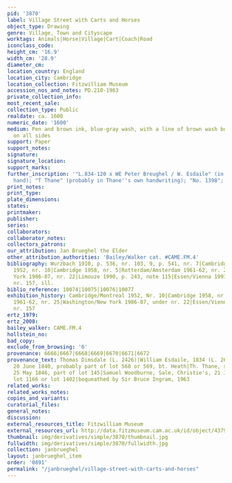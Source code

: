 ```yaml
---
pid: '3870'
label: Village Street with Carts and Horses
object_type: Drawing
genre: Village, Town and Cityscape
worktags: Animals|Horse|Village|Cart|Coach|Road
iconclass_code:
height_cm: '16.9'
width_cm: '28.9'
diameter_cm:
location_country: England
location_city: Cambridge
location_collection: Fitzwilliam Museum
accession_nos_and_notes: PD.210-1963
private_collection_info:
most_recent_sale:
collection_type: Public
realdate: ca. 1600
numeric_date: '1600'
medium: Pen and brown ink, blue-gray wash, with a line of brown wash bordering it
  on all sides
support: Paper
support_notes:
signature:
signature_location:
support_marks:
further_inscription: '"L.834-120 x WE Peter Breughel / W. Esdaile" (in Esdaile''s
  hand); "T Thane" (probably in Thane''s own handwriting); "No. 1398"; "no. 9"'
print_notes:
print_type:
plate_dimensions:
states:
printmaker:
publisher:
series:
collaborators:
collaborator_notes:
collectors_patrons:
our_attribution: Jan Brueghel the Elder
other_attribution_authorities: 'Bailey/Walker cat. #CAME.FM.4'
bibliography: Wurzbach 1910, p. 536, nr. 103, 9, p. 541, nr. 7|Cambridge/Montreal
  1952, nr. 10|Cambridge 1958, nr. 5|Rotterdam/Amsterdam 1961-62, nr. 25|Washington/New
  York 1986-87, nr. 22|Limouze 1990, p. 243, note 115|Essen/Vienna 1997-98, p. 448-9,
  nr. 157, ill.
biblio_reference: 10074|10075|10076|10077
exhibition_history: Cambridge/Montreal 1952, Nr. 10|Cambridge 1958, nr. 5|Rotterdam/Amsterdam
  1961-62, nr. 25|Washington/New York 1986-87, under nr. 22|Essen/Vienna 1997-98,
  nr. 157
ertz_1979:
ertz_2008:
bailey_walker: CAME.FM.4
hollstein_no:
bad_copy:
exclude_from_browsing: '0'
provenance: 6666|6667|6668|6669|6670|6671|6672
provenance_text: Thomas Dimsdale (L. 2426)|William Esdaile, 1834 (L. 2617, sale, Christie's,
  20 June 1840, probably part of lot 568 or 569, bt. Heath|Th. Thane, sale, Sotheby's,
  25 May 1846, part of lot 145|Samuel Woodburne, Sale, Christie's, 21 June 1854, probably
  lot 1166 or lot 1402|bequeathed by Sir Bruce Ingram, 1963
related_works:
related_works_notes:
copies_and_variants:
curatorial_files:
general_notes:
discussion:
external_resources_title: Fitzwilliam Museum
external_resources_url: http://data.fitzmuseum.cam.ac.uk/id/object/4379
thumbnail: img/derivatives/simple/3870/thumbnail.jpg
fullwidth: img/derivatives/simple/3870/fullwidth.jpg
collection: janbrueghel
layout: janbrueghel_item
order: '0891'
permalink: "/janbrueghel/village-street-with-carts-and-horses"
---
```

